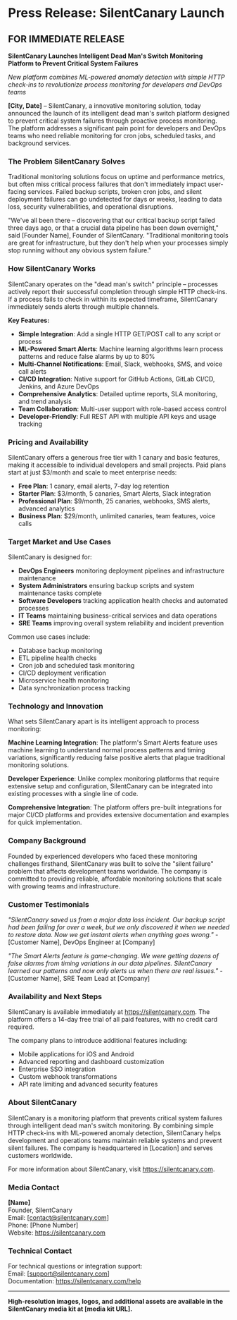 # Press Release: SilentCanary Launch

## FOR IMMEDIATE RELEASE

**SilentCanary Launches Intelligent Dead Man's Switch Monitoring Platform to Prevent Critical System Failures**

*New platform combines ML-powered anomaly detection with simple HTTP check-ins to revolutionize process monitoring for developers and DevOps teams*

**[City, Date]** – SilentCanary, a innovative monitoring solution, today announced the launch of its intelligent dead man's switch platform designed to prevent critical system failures through proactive process monitoring. The platform addresses a significant pain point for developers and DevOps teams who need reliable monitoring for cron jobs, scheduled tasks, and background services.

### The Problem SilentCanary Solves

Traditional monitoring solutions focus on uptime and performance metrics, but often miss critical process failures that don't immediately impact user-facing services. Failed backup scripts, broken cron jobs, and silent deployment failures can go undetected for days or weeks, leading to data loss, security vulnerabilities, and operational disruptions.

"We've all been there – discovering that our critical backup script failed three days ago, or that a crucial data pipeline has been down overnight," said [Founder Name], Founder of SilentCanary. "Traditional monitoring tools are great for infrastructure, but they don't help when your processes simply stop running without any obvious system failure."

### How SilentCanary Works

SilentCanary operates on the "dead man's switch" principle – processes actively report their successful completion through simple HTTP check-ins. If a process fails to check in within its expected timeframe, SilentCanary immediately sends alerts through multiple channels.

**Key Features:**
- **Simple Integration**: Add a single HTTP GET/POST call to any script or process
- **ML-Powered Smart Alerts**: Machine learning algorithms learn process patterns and reduce false alarms by up to 80%
- **Multi-Channel Notifications**: Email, Slack, webhooks, SMS, and voice call alerts
- **CI/CD Integration**: Native support for GitHub Actions, GitLab CI/CD, Jenkins, and Azure DevOps
- **Comprehensive Analytics**: Detailed uptime reports, SLA monitoring, and trend analysis
- **Team Collaboration**: Multi-user support with role-based access control
- **Developer-Friendly**: Full REST API with multiple API keys and usage tracking

### Pricing and Availability

SilentCanary offers a generous free tier with 1 canary and basic features, making it accessible to individual developers and small projects. Paid plans start at just $3/month and scale to meet enterprise needs:

- **Free Plan**: 1 canary, email alerts, 7-day log retention
- **Starter Plan**: $3/month, 5 canaries, Smart Alerts, Slack integration
- **Professional Plan**: $9/month, 25 canaries, webhooks, SMS alerts, advanced analytics
- **Business Plan**: $29/month, unlimited canaries, team features, voice calls

### Target Market and Use Cases

SilentCanary is designed for:
- **DevOps Engineers** monitoring deployment pipelines and infrastructure maintenance
- **System Administrators** ensuring backup scripts and system maintenance tasks complete
- **Software Developers** tracking application health checks and automated processes
- **IT Teams** maintaining business-critical services and data operations
- **SRE Teams** improving overall system reliability and incident prevention

Common use cases include:
- Database backup monitoring
- ETL pipeline health checks  
- Cron job and scheduled task monitoring
- CI/CD deployment verification
- Microservice health monitoring
- Data synchronization process tracking

### Technology and Innovation

What sets SilentCanary apart is its intelligent approach to process monitoring:

**Machine Learning Integration**: The platform's Smart Alerts feature uses machine learning to understand normal process patterns and timing variations, significantly reducing false positive alerts that plague traditional monitoring solutions.

**Developer Experience**: Unlike complex monitoring platforms that require extensive setup and configuration, SilentCanary can be integrated into existing processes with a single line of code.

**Comprehensive Integration**: The platform offers pre-built integrations for major CI/CD platforms and provides extensive documentation and examples for quick implementation.

### Company Background

Founded by experienced developers who faced these monitoring challenges firsthand, SilentCanary was built to solve the "silent failure" problem that affects development teams worldwide. The company is committed to providing reliable, affordable monitoring solutions that scale with growing teams and infrastructure.

### Customer Testimonials

*"SilentCanary saved us from a major data loss incident. Our backup script had been failing for over a week, but we only discovered it when we needed to restore data. Now we get instant alerts when anything goes wrong."* - [Customer Name], DevOps Engineer at [Company]

*"The Smart Alerts feature is game-changing. We were getting dozens of false alarms from timing variations in our data pipelines. SilentCanary learned our patterns and now only alerts us when there are real issues."* - [Customer Name], SRE Team Lead at [Company]

### Availability and Next Steps

SilentCanary is available immediately at https://silentcanary.com. The platform offers a 14-day free trial of all paid features, with no credit card required.

The company plans to introduce additional features including:
- Mobile applications for iOS and Android
- Advanced reporting and dashboard customization
- Enterprise SSO integration
- Custom webhook transformations
- API rate limiting and advanced security features

### About SilentCanary

SilentCanary is a monitoring platform that prevents critical system failures through intelligent dead man's switch monitoring. By combining simple HTTP check-ins with ML-powered anomaly detection, SilentCanary helps development and operations teams maintain reliable systems and prevent silent failures. The company is headquartered in [Location] and serves customers worldwide.

For more information about SilentCanary, visit https://silentcanary.com.

### Media Contact

**[Name]**  
Founder, SilentCanary  
Email: [contact@silentcanary.com]  
Phone: [Phone Number]  
Website: https://silentcanary.com

### Technical Contact

For technical questions or integration support:  
Email: [support@silentcanary.com]  
Documentation: https://silentcanary.com/help

---

**High-resolution images, logos, and additional assets are available in the SilentCanary media kit at [media kit URL].**

###